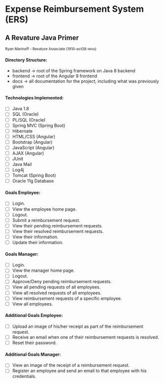 # Expense Reimbursement System (ERS)
## A Revature Java Primer
<small>Ryan Marinoff - Revature Associate (1910-oct28-wvu)</small>

#### Directory Structure:
* backend -> root of the Spring framework on Java 8 backend
* frontend -> root of the Angular 9 frontend
* docs -> all documentation for the project, including what was previously given

#### Technologies Implemented:
- [ ] Java 1.8
- [ ] SQL (Oracle)
- [ ] PL/SQL (Oracle)
- [ ] Spring MVC (Spring Boot)
- [ ] Hibernate
- [ ] HTML/CSS (Angular)
- [ ] Bootstrap (Angular)
- [ ] JavaScript (Angular)
- [ ] AJAX (Angular)
- [ ] JUnit
- [ ] Java Mail
- [ ] Log4j
- [ ] Tomcat (Spring Boot)
- [ ] Oracle 11g Database

#### Goals Employee:
- [ ] Login.
- [ ] View the employee home page.
- [ ] Logout.
- [ ] Submit a reimbursement request.
- [ ] View their pending reimbursement requests.
- [ ] View their resolved reimbursement requests.
- [ ] View their information.
- [ ] Update their information.

#### Goals Manager:
- [ ] Login.
- [ ] View the manager home page.
- [ ] Logout.
- [ ] Approve/Deny pending reimbursement requests.
- [ ] View all pending requests of all employees.
- [ ] View all resolved requests of all employees.
- [ ] View reimbursement requests of a specific employee.
- [ ] View all employees.

#### Additional Goals Employee:
- [ ] Upload an image of his/her receipt as part of the reimbursement request.
- [ ] Receive an email when one of their reimbursement requests is resolved.
- [ ] Reset their password.

#### Additional Goals Manager:
- [ ] View an image of the receipt of a reimbursement request.
- [ ] Register an employee and send an email to that employee with his credentials.
